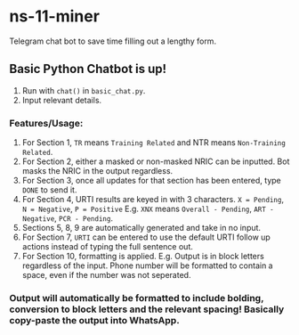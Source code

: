 # ns-11-miner

Telegram chat bot to save time filling out a lengthy form.

## Basic Python Chatbot is up!

1. Run with `chat()` in `basic_chat.py`.
2. Input relevant details.

### Features/Usage:
1. For Section 1, `TR` means `Training Related` and NTR means `Non-Training Related`.
2. For Section 2, either a masked or non-masked NRIC can be inputted. Bot masks the NRIC in the output regardless.
3. For Section 3, once all updates for that section has been entered, type `DONE` to send it.
4. For Section 4, URTI results are keyed in with 3 characters. `X = Pending`, `N = Negative`, `P = Positive` E.g. `XNX` means `Overall - Pending`, `ART - Negative`, `PCR - Pending`.
5. Sections 5, 8, 9 are automatically generated and take in no input.
6. For Section 7, `URTI` can be entered to use the default URTI follow up actions instead of typing the full sentence out.
7. For Section 10, formatting is applied. E.g. Output is in block letters regardless of the input. Phone number will be formatted to contain a space, even if the number was not seperated.

### Output will automatically be formatted to include bolding, conversion to block letters and the relevant spacing! Basically copy-paste the output into WhatsApp.


